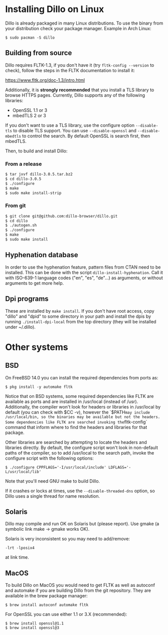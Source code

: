 # Installing Dillo on Linux

Dillo is already packaged in many Linux distributions. To use the binary
from your distribution check your package manager. Example in Arch
Linux:

```
$ sudo pacman -S dillo
```

## Building from source

Dillo requires FLTK-1.3, if you don't have it (try `fltk-config
--version` to check), follow the steps in the FLTK documentation to
install it:

https://www.fltk.org/doc-1.3/intro.html

Additionally, it is **strongly recommended** that you install a TLS
library to browse HTTPS pages. Currently, Dillo supports any of the
following libraries:

 - OpenSSL 1.1 or 3
 - mbedTLS 2 or 3

If you don't want to use a TLS library, use the configure option
`--disable-tls` to disable TLS support. You can use `--disable-openssl`
and `--disable-mbedtls` to control the search. By default OpenSSL is
search first, then mbedTLS.

Then, to build and install Dillo:

### From a release

```sh
$ tar jxvf dillo-3.0.5.tar.bz2
$ cd dillo-3.0.5
$ ./configure
$ make
$ sudo make install-strip
```

### From git

```sh
$ git clone git@github.com:dillo-browser/dillo.git
$ cd dillo
$ ./autogen.sh
$ ./configure
$ make
$ sudo make install
```

## Hyphenation database

In order to use the hyphenation feature, pattern files from CTAN need to
be installed. This can be done with the script
`dillo-install-hyphenation`. Call it with ISO-639-1 language codes
("en", "es", "de"...) as arguments, or without arguments to get more
help.

## Dpi programs

These are installed by `make install`. If you don't have root access,
copy "dillo" and "dpid" to some directory in your path and install
the dpis by running `./install-dpi-local` from the top directory (they
will be installed under ~/.dillo).

# Other systems

## BSD

On FreeBSD 14.0 you can install the required dependencies from ports as:

```
$ pkg install -y automake fltk
```

Notice that on BSD systems, some required dependencies like FLTK are
available as ports and are installed in /usr/local (instead of /usr).
Additionally, the compiler won't look for headers or libraries in
/usr/local by default (you can check with $CC -v), however the `$PATH`
may include /usr/local/bin, so the binaries may be available but not the
headers. Some dependencies like FLTK are searched invoking the
`fltk-config` command that inform where to find the headers and
libraries for that package.

Other libraries are searched by attempting to locate the headers and
libraries directly. By default, the configure script won't look in
non-default paths of the compiler, so to add /usr/local to the search
path, invoke the configure script with the following options:

```
$ ./configure CPPFLAGS='-I/usr/local/include' LDFLAGS='-L/usr/local/lib'
```

Note that you'll need GNU make to build Dillo.

If it crashes or locks at times, use the `--disable-threaded-dns`
option, so Dillo uses a single thread for name resolution.

## Solaris

Dillo may compile and run OK on Solaris but (please report).
Use gmake (a symbolic link make -> gmake works OK).

Solaris is very inconsistent so you may need to add/remove:

```
-lrt -lposix4
```

at link time.

## MacOS

To build Dillo on MacOS you would need to get FLTK as well as
autoconf and automake if you are building Dillo from the git repository.
They are available in the brew package manager:

```
$ brew install autoconf automake fltk
```

For OpenSSL you can use either 1.1 or 3.X (recommended):

```
$ brew install openssl@1.1
$ brew install openssl@3
```
